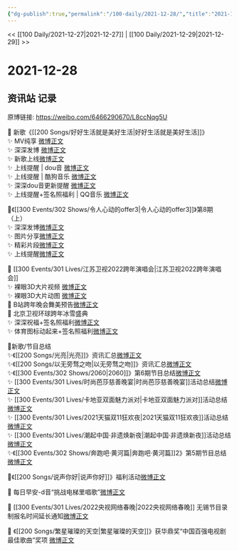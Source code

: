 ```yaml
---
{"dg-publish":true,"permalink":"/100-daily/2021-12-28/","title":"2021-12-28"}
---
```



<< [[100 Daily/2021-12-27\|2021-12-27]] | [[100 Daily/2021-12-29\|2021-12-29]] >>

# 2021-12-28

## 资讯站 记录

原博链接: https://weibo.com/6466290670/L8ccNqg5U

💫 新歌《[[200 Songs/好好生活就是美好生活\|好好生活就是美好生活]]》  
✨ MV纯享 [微博正文](https://m.weibo.cn/6466290670/4719345735567486)  
✨ 深深发博 [微博正文](https://m.weibo.cn/6466290670/4719337137245639)  
✨ 新歌上线[微博正文](https://m.weibo.cn/6466290670/4719324067528744)  
✨ 上线提醒 | dou音 [微博正文](https://m.weibo.cn/6466290670/4719322171445396)  
✨ 上线提醒 | 酷狗音乐 [微博正文](https://m.weibo.cn/6466290670/4719324578972346)  
✨ 深深dou音更新提醒 [微博正文](https://m.weibo.cn/6466290670/4719359656985010)  
✨ 上线提醒+签名照福利 | QQ音乐 [微博正文](https://m.weibo.cn/6466290670/4719322007602054)

💫《[[300 Events/302 Shows/令人心动的offer3\|令人心动的offer3]]》第8期（上）  
✨ 深深发博[微博正文](https://m.weibo.cn/6466290670/4719497992470816)  
✨ 图片分享[微博正文](https://m.weibo.cn/6466290670/4719366317017744)  
✨ 精彩片段[微博正文](https://m.weibo.cn/6466290670/4719485107309230)  
✨ 上线提醒[微博正文](https://m.weibo.cn/6466290670/4719485397238464)

💫 [[300 Events/301 Lives/江苏卫视2022跨年演唱会\|江苏卫视2022跨年演唱会]]  
✨ 裸眼3D大片视频 [微博正文](https://m.weibo.cn/6466290670/4719327679351457)  
✨ 裸眼3D大片动图 [微博正文](https://m.weibo.cn/6466290670/4719398089130310)  
💫 B站跨年晚会舞美预告[微博正文](https://m.weibo.cn/6466290670/4719393889847585)  
💫 北京卫视环球跨年冰雪盛典  
✨ 深深祝福+签名照福利[微博正文](https://m.weibo.cn/6466290670/4719457400261093)  
✨ 体育图标动起来+签名照福利[微博正文](https://m.weibo.cn/6466290670/4719472847881108)

💫新歌/节目总结  
✨《[[200 Songs/光亮\|光亮]]》资讯汇总[微博正文](https://m.weibo.cn/6466290670/4719320934123136)  
✨《[[200 Songs/以无旁骛之吻\|以无旁骛之吻]]》资讯汇总[微博正文](https://m.weibo.cn/6466290670/4719323711538444)  
✨《[[300 Events/302 Shows/2060\|2060]]》第6期节目总结[微博正文](https://m.weibo.cn/6466290670/4719492242083848)  
✨ [[300 Events/301 Lives/时尚芭莎慈善晚宴\|时尚芭莎慈善晚宴]]活动总结[微博正文](https://m.weibo.cn/6466290670/4719492091347277)  
✨ [[300 Events/301 Lives/卡地亚双面魅力派对\|卡地亚双面魅力派对]]活动总结[微博正文](https://m.weibo.cn/6466290670/4719491801943221)  
✨ [[300 Events/301 Lives/2021天猫双11狂欢夜\|2021天猫双11狂欢夜]]活动总结[微博正文](https://m.weibo.cn/6466290670/4719331072017852)  
✨ [[300 Events/301 Lives/潮起中国·非遗焕新夜\|潮起中国·非遗焕新夜]]活动总结 [微博正文](https://m.weibo.cn/6466290670/4719326630249968)  
✨《[[300 Events/302 Shows/奔跑吧·黄河篇\|奔跑吧·黄河篇]]2》第5期节目总结[微博正文](https://m.weibo.cn/6466290670/4719491777567565)

💫《[[200 Songs/说声你好\|说声你好]]》福利活动[微博正文](https://m.weibo.cn/6466290670/4719485602499432)

💫 每日早安-d音“挑战电梯里唱歌”[微博正文](https://m.weibo.cn/6466290670/4719296771525128)

💫 [[300 Events/301 Lives/2022央视网络春晚\|2022央视网络春晚]] 无锡节目录制报名时间延长通知[微博正文](https://m.weibo.cn/6466290670/4719485804612219)

💫 《[[200 Songs/繁星璀璨的天空\|繁星璀璨的天空]]》获华鼎奖“中国百强电视剧最佳歌曲”奖项 [微博正文](https://m.weibo.cn/6466290670/4719299089925234)
